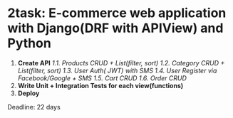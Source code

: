 # 2task:  E-commerce web application with Django(DRF with APIView) and Python

1.  **Create API**
   _1.1. Products CRUD + List(filter, sort)
   1.2. Category CRUD + List(filter, sort)
   1.3. User Auth( JWT) with SMS
   1.4. User Register via Facebook/Google + SMS
   1.5. Cart CRUD
   1.6. Order CRUD_
2. **Write Unit + Integration Tests for each view(functions)**
3. **Deploy**
 
Deadline: 22 days
